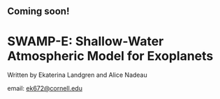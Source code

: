 ## Coming soon!

# SWAMP-E: Shallow-Water Atmospheric Model for Exoplanets

Written by Ekaterina Landgren and Alice Nadeau

email: ek672@cornell.edu
